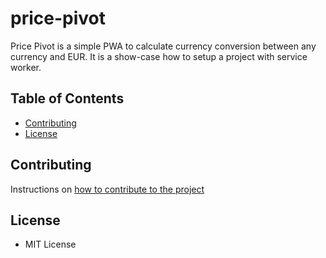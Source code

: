 # price-pivot

Price Pivot is a simple PWA to calculate currency conversion between any currency and EUR.
It is a show-case how to setup a project with service worker.

## Table of Contents

- [Contributing](#contributing)
- [License](#license)

<!--
- [Installation](#installation)
- [Usage](#usage)
- [Credits](#credits)
-->

<!--
## Installation

TBD

## Usage

- Examples of how to use the project
- Screenshots or code snippets

## Credits

- Acknowledge contributors and any third-party resources used
-->

## Contributing

Instructions on [how to contribute to the project](CONTRIBUTING.md)

## License

- MIT License
